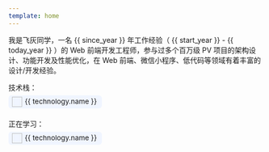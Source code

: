 ```yaml
---
template: home
---
```


<script setup lang="ts">
  import dayjs from 'dayjs';
  import { ref, computed } from 'vue';

  // import constants
  import { TECHNOLOGIES } from '../constants';
 
  // import icons
  import css from '../.vitepress/theme/assets/icons/css.svg';
  import vue from '../.vitepress/theme/assets/icons/vue.svg';
  import html from '../.vitepress/theme/assets/icons/html.svg';
  import rust from '../.vitepress/theme/assets/icons/rust.svg';
  import vite from '../.vitepress/theme/assets/icons/vite.svg';
  import react from '../.vitepress/theme/assets/icons/react.svg';
  import nodejs from '../.vitepress/theme/assets/icons/nodejs.svg';
  import typescript from '../.vitepress/theme/assets/icons/typescript.svg';

  const start_year = ref(2017);
  const today_year = ref(dayjs().year());
  const since_year = computed(() => today_year.value - start_year.value);

  const technologies = ref([
    { name: TECHNOLOGIES.HTML, icon: html },
    { name: TECHNOLOGIES.CSS, icon: css },
    { name: TECHNOLOGIES.TYPESCRIPT, icon: typescript },
    { name: TECHNOLOGIES.REACT, icon: react },
    { name: TECHNOLOGIES.VUE, icon: vue },
    { name: TECHNOLOGIES.NODEJS, icon: nodejs },
    { name: TECHNOLOGIES.VITE, icon: vite },
  ]);

  const learning_technologies = ref([
    { name: TECHNOLOGIES.RUST, icon: rust },
  ]);
</script>

<style lang="less">
  .technology-title {
    margin-top: 0.8rem !important;
    margin-bottom: 0.4rem !important;
  }

  .technology-list {
    margin-left: -0.6rem;

    & + .technology-title {
      margin-top: 0.6rem !important;
    }

    .technology-item {
      display: inline-flex;
      align-items: center;
      margin-left: 0.6rem;
      margin-bottom: 0.6rem;
      padding: 0.2rem 0.6rem 0.2rem 0.56rem;
      background-color: #f0f5ff;
      line-height: 1;
      border-radius: 6px;
      text-decoration: none;
      color: var(--vp-c-text-1)!important;
      transition: background-color .4s ease;

      &:hover {
        background-color: #c0cfed;
      }

      img {
        margin-left: -0.1rem;
        margin-right: 0.3rem;
      }

      span {
        font-size: 0.86rem;
      }
    }
  }
</style>

我是飞灰同学，一名 {{ since_year }} 年工作经验（ {{ start_year }} - {{ today_year }} ）的 Web 前端开发工程师，参与过多个百万级 PV 项目的架构设计、功能开发及性能优化，在 Web 前端、微信小程序、低代码等领域有着丰富的设计/开发经验。

<p class="technology-title">技术栈：</p>

<section class="technology-list">
  <a v-for="technology in technologies" :key="technology.name" class="technology-item" :href="`/archive/${technology.name.toLowerCase()}`">
    <img :src="technology.icon" width="20" height="20" />
    <span>{{ technology.name }}</span>
  </a>
</section>

<p class="technology-title">正在学习：</p>

<section class="technology-list">
  <a v-for="technology in learning_technologies" :key="technology.name" class="technology-item" :href="`/archive/${technology.name.toLowerCase()}`">
    <img :src="technology.icon" width="20" height="20" />
    <span>{{ technology.name }}</span>
  </a>
</section>
